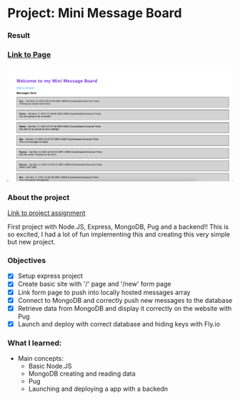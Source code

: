 # Project: Mini Message Board

### Result

### [Link to Page](https://polished-water-2695.fly.dev/)

![preview](./public/images/preview.png)

### About the project

[Link to project assignment](https://www.theodinproject.com/lessons/nodejs-mini-message-board)

First project with Node.JS, Express, MongoDB, Pug and a backend!! This is so excited, I had a lot of fun implementing this and creating this very simple but new project.

### Objectives

- [x] Setup express project
- [x] Create basic site with '/' page and '/new' form page
- [x] Link form page to push into locally hosted messages array
- [x] Connect to MongoDB and correctly push new messages to the database
- [x] Retrieve data from MongoDB and display it correctly on the website with Pug
- [x] Launch and deploy with correct database and hiding keys with Fly.io

### What I learned:

- Main concepts:
  - Basic Node.JS
  - MongoDB creating and reading data
  - Pug
  - Launching and deploying a app with a backedn
